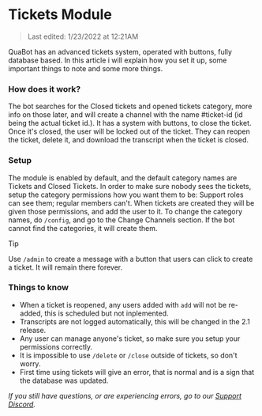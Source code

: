 # Tickets Module

> Last edited: 1/23/2022 at 12:21AM

QuaBot has an advanced tickets system, operated with buttons, fully database based. In this article i will explain how you set it up, some important things to note and some more things.

### How does it work?
The bot searches for the Closed tickets and opened tickets category, more info on those later, and will create a channel with the name #ticket-id (id being the actual ticket id.). It has a system with buttons, to close the ticket. Once it's closed, the user will be locked out of the ticket. They can reopen the ticket, delete it, and download the transcript when the ticket is closed.

### Setup
The module is enabled by default, and the default category names are Tickets and Closed Tickets. In order to make sure nobody sees the tickets, setup the category permissions how you want them to be: Support roles can see them; regular members can't. When tickets are created they will be given those permissions, and add the user to it. To change the category names, do `/config`, and go to the Change Channels section. If the bot cannot find the categories, it will create them. 
> [!TIP]
> Use `/admin` to create a message with a button that users can click to create a ticket. It will remain there forever.

### Things to know
* When a ticket is reopened, any users added with `add` will not be re-added, this is scheduled but not inplemented.
* Transcripts are not logged automatically, this will be changed in the 2.1 release.
* Any user can manage anyone's ticket, so make sure you setup your permissions correctly.
* It is impossible to use `/delete` or `/close` outside of tickets, so don't worry.
* First time using tickets will give an error, that is normal and is a sign that the database was updated.

*If you still have questions, or are experiencing errors, go to our [Support Discord](https://discord.quabot.net).*
